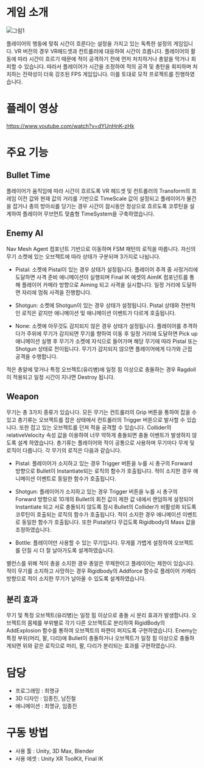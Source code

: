 # 게임 소개
  ![그림1](https://github.com/choi-m-09/SUPERHOT/assets/80871047/4497254e-ca70-4777-8282-4801066262e3)

플레이어의 행동에 맞춰 시간이 흐른다는 설정을 가지고 있는 독특한 설정의 게임입니다. VR 버전의 경우 VR헤드셋과 컨트롤러에 대응하여 시간이 흐릅니다. 플레이어의 활동에 따라 시간이 흐르기 때문에 적이 공격하기 전에 먼저 처치하거나 총알을 막거나 회피할 수 있습니다. 따라서 플레이어가 시간을 조정하여 적의 공격 및 총탄을 회피하며 처치하는 전략성이 더욱 강조된 FPS 게임입니다. 이를 토대로 모작 프로젝트를 진행하였습니다.
# 플레이 영상
https://www.youtube.com/watch?v=dYUnHnK-zHk
# 주요 기능
## Bullet Time
플레이어가 움직임에 따라 시간이 흐르도록 VR 헤드셋 및 컨트롤러의 Transform의 프레임 이전 값와 현재 값의 거리를 기반으로 TimeScale 값이 설정되고 플레이어가 물건을 잡거나 총의 방아쇠를 당기는 경우 시간이 잠시동안 정상으로 흐르도록 코루틴을 설계하여 플레이어 무브먼트 맞춤형 TimeSystem을 구축하였습니다.

## Enemy AI
Nav Mesh Agent 컴포넌트 기반으로 이동하며 FSM 패턴의 로직을 따릅니다. 자신의 무기 소켓에 있는 오브젝트에 따라 상태가 구분되며 3가지로 나뉩니다.
+ Pistal: 소켓에 Pistal이 있는 경우 상태가 설정됩니다. 플레이어 추격 중 사정거리에 도달하면 사격 준비 애니메이션이 실행되며 Final IK 에셋의 AimIK 컴포넌트를 통해 플레이어 카메라 방향으로 Aiming 되고 사격을 실시합니다. 일정 거리에 도달하면 자리에 멈춰 사격을 진행합니다.

+ Shotgun: 소켓에 Shotgun이 있는 경우 상태가 설정됩니다. Pistal 상태와 전반적인 로직은 같지만 애니메이션 및 애니메이션 이벤트가 다르게 호출됩니다.

+ None: 소켓에 아무것도 감지되지 않은 경우 상태가 설정됩니다. 플레이어를 추격하다가 주위에 무기가 감지되면 무기를 향하여 이동 후 일정 거리에 도달하면 Pick up 애니메이션 실행 후 무기가 소켓에 자식으로 들어가며 해당 무기에 따라 Pistal 또는 Shotgun 상태로 전이됩니다. 무기가 감지되지 않으면 플레이어에게 다가와 근접 공격을 수행합니다.

적은 총알에 맞거나 특정 오브젝트(유리병)에 일정 힘 이상으로 충돌하는 경우 Ragdoll이 적용되고 일정 시간이 지나면 Destroy 됩니다.

## Weapon
무기는 총 3가지 종류가 있습니다. 모든 무기는 컨트롤러의 Grip 버튼을 통하여 잡을 수 있고 총기류는 오브젝트를 잡은 상태에서 컨트롤러의 Trigger 버튼으로 발사할 수 있습니다. 또한 잡고 있는 오브젝트를 던져 적을 공격할 수 있습니다. Collider의 relativeVelocity 속성 값을 이용하여 너무 약하게 충돌되면 충돌 이벤트가 발생하지 않도록 설계 하였습니다. 총기류는 플레이어와 적이 공통으로 사용하며 무기마다 무게 및 로직이 다릅니다. 각 무기의 로직은 다음과 같습니다.
+ Pistal: 플레이어가 소지하고 있는 경우 Trigger 버튼을 누를 시 총구의 Forward 방향으로 Bullet이 Instantiate되는 로직의 함수가 호출됩니다. 적이 소지한 경우 애니메이션 이벤트로 동일한 함수가 호출됩니다.
 
+ Shotgun: 플레이어가 소지하고 있는 경우 Trigger 버튼을 누를 시 총구의 Forward 방향으로 10개의 Bullet의 회전 값이 제한 값 내에서 랜덤하게 설정되어 Instantiate 되고 서로 충돌되지 않도록 잠시 Bullet의 Collider가 비활성화 되도록 코루틴이 호출되는 로직의 함수가 호출됩니다. 적이 소지한 경우 애니메이션 이벤트로 동일한 함수가 호출됩니다. 또한 Pistal보다 무겁도록 Rigidbody의 Mass 값을 조정하였습니다.

+ Bottle: 플레이어만 사용할 수 있는 무기입니다. 무게를 가볍게 설정하여 오브젝트를 던질 시 더 잘 날아가도록 설계하였습니다.

밸런스를 위해 적이 총을 소지한 경우 총알은 무제한이고 플레이어는 제한이 있습니다. 적이 무기를 소지하고 사망하는 경우 Rigidbody의 Addforce 함수로 플레이어 카메라 방향으로 적이 소지한 무기가 날아올 수 있도록 설계하였습니다.

## 분리 효과
무기 및 특정 오브젝트(유리병)는 일정 힘 이상으로 충돌 시 분리 효과가 발생합니다. 오브젝트의 몸체를 부위별로 각기 다른 오브젝트로 분리하여 RigidBody의 AddExplosion 함수를 통하여 오브젝트의 파편이 퍼지도록 구현하였습니다. Enemy는 특정 부위(머리, 팔, 다리)에 Bullet이 충돌하거나 오브젝트가 일정 힘 이상으로 충돌하게되면 위와 같은 로직으로 머리, 팔, 다리가 분리되는 효과를 구현하였습니다.
# 담당
+ 프로그래밍 : 최명규
+ 3D 디자인 : 임종진, 남진철
+ 애니메이션 : 최명규, 임종진

# 구동 방법
+ 사용 툴 : Unity, 3D Max, Blender 
+ 사용 에셋 : Unity XR ToolKit, Final IK
